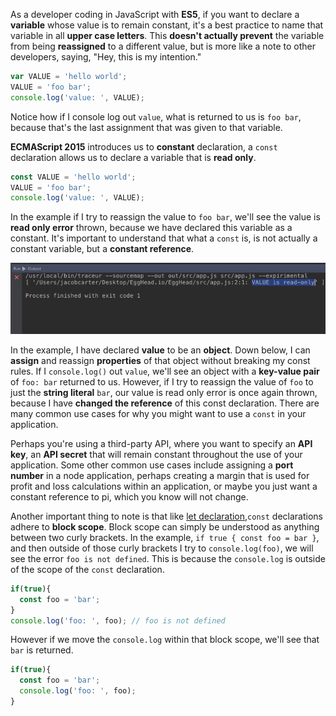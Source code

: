 As a developer coding in JavaScript with **ES5**, if you want to declare a **variable** whose value is to remain constant, it's a best practice to name that variable in all **upper case letters**. This **doesn't actually prevent** the variable from being **reassigned** to a different value, but is more like a note to other developers, saying, "Hey, this is my intention." 
``` javascript
var VALUE = 'hello world';
VALUE = 'foo bar';
console.log('value: ', VALUE);
```
Notice how if I console log out `value`, what is returned to us is `foo bar`, because that's the last assignment that was given to that variable.

**ECMAScript 2015** introduces us to **constant** declaration, a `const` declaration allows us to declare a variable that is **read only**. 
``` javascript
const VALUE = 'hello world';
VALUE = 'foo bar';
console.log('value: ', VALUE);
```
In the example if I try to reassign the value to `foo bar`, we'll see the value is **read only error** thrown, because we have declared this variable as a constant. It's important to understand that what a `const` is, is not actually a constant variable, but a **constant reference**.

![Read Only Error](../images/ecmascript-6-const-declarations-in-es6-es2015-read-only-error.png)

In the example, I have declared **value** to be an **object**. Down below, I can **assign** and reassign **properties** of that object without breaking my const rules. If I `console.log()` out `value`, we'll see an object with a **key-value pair** of `foo: bar` returned to us. However, if I try to reassign the value of `foo` to just the **string literal** `bar`, our value is read only error is once again thrown, because I have **changed the reference** of this const declaration. There are many common use cases for why you might want to use a `const` in your application.

Perhaps you're using a third-party API, where you want to specify an **API key**, an **API secret** that will remain constant throughout the use of your application. Some other common use cases include assigning a **port number** in a node application, perhaps creating a margin that is used for profit and loss calculations within an application, or maybe you just want a constant reference to pi, which you know will not change.

Another important thing to note is that like [let declaration](https://egghead.io/lessons/the-let-keyword),`const` declarations adhere to **block scope**. Block scope can simply be understood as anything between two curly brackets. In the example, `if true { const foo = bar }`, and then outside of those curly brackets I try to `console.log(foo)`, we will see the error `foo is not defined`. This is because the `console.log` is outside of the scope of the `const` declaration. 
``` javascript
if(true){
  const foo = 'bar';
}
console.log('foo: ', foo); // foo is not defined
```
However if we move the `console.log` within that block scope, we'll see that `bar` is returned.
``` javascript
if(true){
  const foo = 'bar';
  console.log('foo: ', foo);
}
```